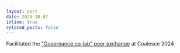 ```yaml
---
layout: post
date: 2024-10-07
inline: true
related_posts: false
---
```


Facilitated the ["Governance co-lab" peer exchange](/projects/dbt-mesh-council-simulation) at Coalesce 2024